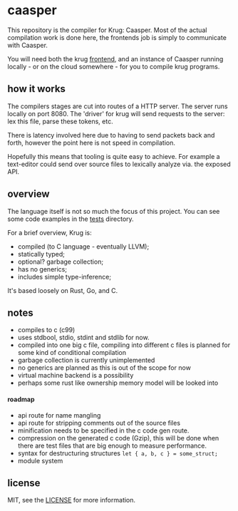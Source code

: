# caasper
This repository is the compiler for Krug: Caasper. Most of the actual compilation 
work is done here, the frontends job is simply to communicate with Caasper.

You will need both the krug [frontend](//github.com/krug-lang/krug), and
an instance of Caasper running locally - or on the cloud somewhere - for you to 
compile krug programs.

## how it works
The compilers stages are cut into routes of a HTTP server. The server
runs locally on port 8080. The 'driver' for krug will send requests to
the server: lex this file, parse these tokens, etc.

There is latency involved here due to having to send packets back and
forth, however the point here is not speed in compilation.

Hopefully this means that tooling is quite easy to achieve. For example
a text-editor could send over source files to lexically analyze via.
the exposed API.

## overview
The language itself is not so much the focus of this project. You can see
some code examples in the [tests](//github.com/krug-lang/krug/tree/master/tests) directory.

For a brief overview, Krug is:

* compiled (to C language - eventually LLVM);
* statically typed;
* optional? garbage collection;
* has no generics;
* includes simple type-inference;

It's based loosely on Rust, Go, and C.

## notes

- compiles to c (c99)
- uses stdbool, stdio, stdint and stdlib for now.
- compiled into one big c file, compiling into different
  c files is planned for some kind of conditional compilation
- garbage collection is currently unimplemented
- no generics are planned as this is out of the scope for now
- virtual machine backend is a possibility
- perhaps some rust like ownership memory model will be looked into

#### roadmap

- api route for name mangling
- api route for stripping comments out of the source files
- minification needs to be specified in the c code gen route.
- compression on the generated c code (Gzip), this will be done
  when there are test files that are big enough to measure performance.
- syntax for destructuring structures `let { a, b, c } = some_struct;`
- module system

## license
MIT, see the [LICENSE](/LICENSE) for more information.